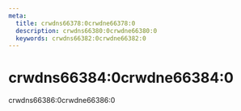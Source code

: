 ```yaml
---
meta:
  title: crwdns66378:0crwdne66378:0
  description: crwdns66380:0crwdne66380:0
  keywords: crwdns66382:0crwdne66382:0
---
```


# crwdns66384:0crwdne66384:0
crwdns66386:0crwdne66386:0

<entry-ad />

<endmatter />
